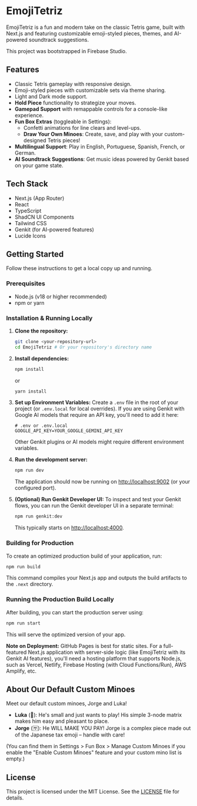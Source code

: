 # EmojiTetriz

EmojiTetriz is a fun and modern take on the classic Tetris game, built with Next.js and featuring customizable emoji-styled pieces, themes, and AI-powered soundtrack suggestions.

This project was bootstrapped in Firebase Studio.

## Features

*   Classic Tetris gameplay with responsive design.
*   Emoji-styled pieces with customizable sets via theme sharing.
*   Light and Dark mode support.
*   **Hold Piece** functionality to strategize your moves.
*   **Gamepad Support** with remappable controls for a console-like experience.
*   **Fun Box Extras** (toggleable in Settings):
    *   Confetti animations for line clears and level-ups.
    *   **Draw Your Own Minoes**: Create, save, and play with your custom-designed Tetris pieces!
*   **Multilingual Support**: Play in English, Portuguese, Spanish, French, or German.
*   **AI Soundtrack Suggestions**: Get music ideas powered by Genkit based on your game state.

## Tech Stack

*   Next.js (App Router)
*   React
*   TypeScript
*   ShadCN UI Components
*   Tailwind CSS
*   Genkit (for AI-powered features)
*   Lucide Icons

## Getting Started

Follow these instructions to get a local copy up and running.

### Prerequisites

*   Node.js (v18 or higher recommended)
*   npm or yarn

### Installation & Running Locally

1.  **Clone the repository:**
    ```bash
    git clone <your-repository-url>
    cd EmojiTetriz # Or your repository's directory name
    ```

2.  **Install dependencies:**
    ```bash
    npm install
    ```
    or
    ```bash
    yarn install
    ```

3.  **Set up Environment Variables:**
    Create a `.env` file in the root of your project (or `.env.local` for local overrides). If you are using Genkit with Google AI models that require an API key, you'll need to add it here:
    ```env
    # .env or .env.local
    GOOGLE_API_KEY=YOUR_GOOGLE_GEMINI_API_KEY
    ```
    Other Genkit plugins or AI models might require different environment variables.

4.  **Run the development server:**
    ```bash
    npm run dev
    ```
    The application should now be running on [http://localhost:9002](http://localhost:9002) (or your configured port).

5.  **(Optional) Run Genkit Developer UI:**
    To inspect and test your Genkit flows, you can run the Genkit developer UI in a separate terminal:
    ```bash
    npm run genkit:dev
    ```
    This typically starts on [http://localhost:4000](http://localhost:4000).

### Building for Production

To create an optimized production build of your application, run:
```bash
npm run build
```
This command compiles your Next.js app and outputs the build artifacts to the `.next` directory.

### Running the Production Build Locally

After building, you can start the production server using:
```bash
npm run start
```
This will serve the optimized version of your app.

**Note on Deployment:** GitHub Pages is best for static sites. For a full-featured Next.js application with server-side logic (like EmojiTetriz with its Genkit AI features), you'll need a hosting platform that supports Node.js, such as Vercel, Netlify, Firebase Hosting (with Cloud Functions/Run), AWS Amplify, etc.

## About Our Default Custom Minoes

Meet our default custom minoes, Jorge and Luka!

*   **Luka** (🔴): He's small and just wants to play! His simple 3-node matrix makes him easy and pleasant to place.
*   **Jorge** (🈂️): He WILL MAKE YOU PAY! Jorge is a complex piece made out of the Japanese tax emoji – handle with care!

(You can find them in Settings > Fun Box > Manage Custom Minoes if you enable the "Enable Custom Minoes" feature and your custom mino list is empty.)

## License

This project is licensed under the MIT License. See the [LICENSE](LICENSE) file for details.
```